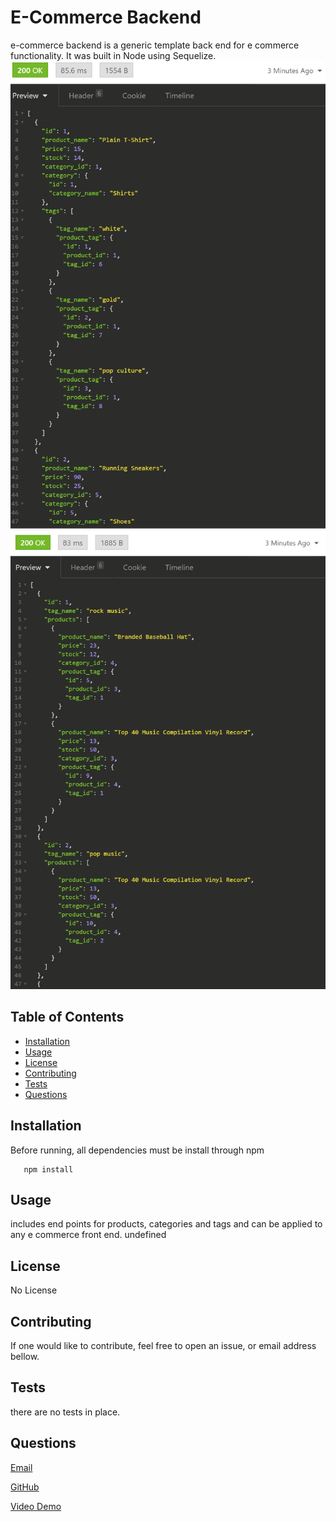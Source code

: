 
  # E-Commerce Backend
  
  e-commerce backend is a generic template back end for e commerce functionality. It was built in Node using Sequelize.
  <img src="./assets/scrnsht1.png"></img> <img src="./assets/scrnsht2.png"></img> 
  ## Table of Contents
  * [Installation](#installation)
  * [Usage](#usage)
  * [License](#license)
  * [Contributing](#Contributing)
  * [Tests](#Tests)
  * [Questions](#Questions)
  
  ## Installation
  Before running, all dependencies must be install through npm 
  
       
       npm install

       
    
  ## Usage
  includes end points for products, categories and tags and can be applied to any e commerce front end.
  undefined
  ## License
  No License
  ## Contributing
  If one would like to contribute, feel free to open an issue, or email address bellow.
  ## Tests
  there are no tests in place.
  ## Questions
  [Email](mailto:emailcodydiab@gmail.com)

  [GitHub](https://github.com/CodyDiab)

  [Video Demo](https://drive.google.com/file/d/1wXI7tHVR-XOD8-KoXLr6rW1OnlsgR0zv/view)
